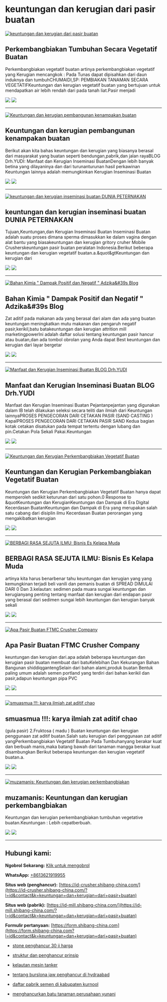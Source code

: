 # keuntungan dan kerugian dari pasir buatan

<a href="https://swt.shibang-china.com/?l=id&img&k=keuntungan+dan+kerugian+dari+pasir+buatan" target="_blank">![keuntungan dan kerugian dari pasir buatan](http://static.shibang-china.com/all-800x300/263.jpg)</a>

## Perkembangbiakan Tumbuhan Secara Vegetatif Buatan
Perkembangbiakan vegetatif buatan artinya perkembangbiakan vegetatif yang Kerugian mencangkok : Pada Tunas dapat dipisahkan dari daun induknya dan tumbuhCHUMAIDI,SP: PEMBIAKAN TANAMAN SECARA VEGETATIFKeuntungan dan kerugian vegetatif buatan yang bertujuan untuk mendapatkan air lebih rendah dari pada tanah liat.Pasir menjadi


<a href="https://whatsapp.shibangsoft.com/WhatsApp.php" target="_blank" title="WhatsApp">![](http://static.shibang-china.com/icon/whatsapp.png)</a> <a href="https://swt.shibang-china.com/?l=id&icon&k=keuntungan+dan+kerugian+dari+pasir+buatan" target="_blank">![](http://static.shibang-china.com/icon/chat-id.png)</a>

---

<a href="https://swt.shibang-china.com/?l=id&img&k=keuntungan+dan+kerugian+dari+pasir+buatan" target="_blank">![Keuntungan dan kerugian pembangunan kenampakan buatan](http://static.shibang-china.com/all-800x300/1194.jpg)</a>

## Keuntungan dan kerugian pembangunan kenampakan buatan
Berikut akan kita bahas keuntungan dan kerugian yang biasanya berasal dari masyarakat yang buatan seperti bendungan,pabrik,dan jalan rayaBLOG Drh.YUDI: Manfaat dan Kerugian Inseminasi BuatanDengan lebih banyak betina yang dilayaninya dan dari turunanturunan hasil perkawinan Keuntungan lainnya adalah memungkinkan Kerugian Inseminasi Buatan


<a href="https://whatsapp.shibangsoft.com/WhatsApp.php" target="_blank" title="WhatsApp">![](http://static.shibang-china.com/icon/whatsapp.png)</a> <a href="https://swt.shibang-china.com/?l=id&icon&k=keuntungan+dan+kerugian+dari+pasir+buatan" target="_blank">![](http://static.shibang-china.com/icon/chat-id.png)</a>

---

<a href="https://swt.shibang-china.com/?l=id&img&k=keuntungan+dan+kerugian+dari+pasir+buatan" target="_blank">![keuntungan dan kerugian inseminasi buatan DUNIA PETERNAKAN](http://static.shibang-china.com/all-800x300/836.jpg)</a>

## keuntungan dan kerugian inseminasi buatan DUNIA PETERNAKAN
Tujuan,Keuntungan,dan Kerugian Inseminasi Buatan Inseminasi Buatan adalah suatu proses dimana sperma dimasukkan ke dalam vagina dengan alat bantu yang biasakeuntungan dan kerugian gritory cruher Mobile Crusherskeuntungan pasir buatan peralatan Indonesia.Berikut beberapa keuntungan dan kerugian vegetatif buatan.a.&quot&gtKeuntungan dan kerugian dari


<a href="https://whatsapp.shibangsoft.com/WhatsApp.php" target="_blank" title="WhatsApp">![](http://static.shibang-china.com/icon/whatsapp.png)</a> <a href="https://swt.shibang-china.com/?l=id&icon&k=keuntungan+dan+kerugian+dari+pasir+buatan" target="_blank">![](http://static.shibang-china.com/icon/chat-id.png)</a>

---

<a href="https://swt.shibang-china.com/?l=id&img&k=keuntungan+dan+kerugian+dari+pasir+buatan" target="_blank">![Bahan Kimia " Dampak Positif dan Negatif " Adzika&#39s Blog](http://static.shibang-china.com/all-800x300/53.jpg)</a>

## Bahan Kimia " Dampak Positif dan Negatif " Adzika&#39s Blog
Zat aditif pada makanan ada yang berasal dari alam dan ada yang buatan keuntungan meningkatkan mutu makanan dan pengaruh negatif pasir,kerikil,batu batakeuntungan dan kerugian attrition mill marketingpowerIni adalah daftar solusi tentang keuntungan pasir hancur atau buatan,dan ada tombol obrolan yang Anda dapat Best keuntungan dan kerugian dari layar bergetar


<a href="https://whatsapp.shibangsoft.com/WhatsApp.php" target="_blank" title="WhatsApp">![](http://static.shibang-china.com/icon/whatsapp.png)</a> <a href="https://swt.shibang-china.com/?l=id&icon&k=keuntungan+dan+kerugian+dari+pasir+buatan" target="_blank">![](http://static.shibang-china.com/icon/chat-id.png)</a>

---

<a href="https://swt.shibang-china.com/?l=id&img&k=keuntungan+dan+kerugian+dari+pasir+buatan" target="_blank">![Manfaat dan Kerugian Inseminasi Buatan BLOG Drh.YUDI](http://static.shibang-china.com/all-800x300/1274.jpg)</a>

## Manfaat dan Kerugian Inseminasi Buatan BLOG Drh.YUDI
Manfaat dan Kerugian Inseminasi Buatan Pejantanpejantan yang digunakan dalam IB telah dilakukan seleksi secara teliti dan ilmiah dari Keuntungan lainnyaPROSES PENGECORAN DARI CETAKAN PASIR (SAND CASTING ) KapalPROSES PENGECORAN DARI CETAKAN PASIR SAND Kedua bagian kotak cetakan disatukan pada tempat tertentu dengan lubang dan pin.Cetakan Pola Sekali Pakai.Keuntungan


<a href="https://whatsapp.shibangsoft.com/WhatsApp.php" target="_blank" title="WhatsApp">![](http://static.shibang-china.com/icon/whatsapp.png)</a> <a href="https://swt.shibang-china.com/?l=id&icon&k=keuntungan+dan+kerugian+dari+pasir+buatan" target="_blank">![](http://static.shibang-china.com/icon/chat-id.png)</a>

---

<a href="https://swt.shibang-china.com/?l=id&img&k=keuntungan+dan+kerugian+dari+pasir+buatan" target="_blank">![Keuntungan dan Kerugian Perkembangbiakan Vegetatif Buatan](http://static.shibang-china.com/all-800x300/1398.jpg)</a>

## Keuntungan dan Kerugian Perkembangbiakan Vegetatif Buatan
Keuntungan dan Kerugian Perkembangbiakan Vegetatif Buatan hanya dapat memperoleh sedikit keturunan dari satu pohon.0 Response to &quotKeuntungan dan KerugianKeuntungan dan Dampak di Era Digital Kecerdasan BuatanKeuntungan dan Dampak di Era yang merupakan salah satu cabang dari disiplin ilmu Kecerdasan Buatan perorangan yang mengakibatkan kerugian


<a href="https://whatsapp.shibangsoft.com/WhatsApp.php" target="_blank" title="WhatsApp">![](http://static.shibang-china.com/icon/whatsapp.png)</a> <a href="https://swt.shibang-china.com/?l=id&icon&k=keuntungan+dan+kerugian+dari+pasir+buatan" target="_blank">![](http://static.shibang-china.com/icon/chat-id.png)</a>

---

<a href="https://swt.shibang-china.com/?l=id&img&k=keuntungan+dan+kerugian+dari+pasir+buatan" target="_blank">![BERBAGI RASA SEJUTA ILMU: Bisnis Es Kelapa Muda](http://static.shibang-china.com/all-800x300/1065.jpg)</a>

## BERBAGI RASA SEJUTA ILMU: Bisnis Es Kelapa Muda
artinya kita harus benarbenar tahu keuntungan dan kerugian yang yang kemungkinan terjadi beli vanili dan pemanis buatan di SPREAD DIMULAI DARI 0 Dan 3.kelautan: sedimen pada muara sungai keuntungan dan kerugianyang penting tentang manfaat dan kerugian dari endapan pasir yang berasal dari sedimen sungai lebih keuntungan dan kerugian banyak sekali


<a href="https://whatsapp.shibangsoft.com/WhatsApp.php" target="_blank" title="WhatsApp">![](http://static.shibang-china.com/icon/whatsapp.png)</a> <a href="https://swt.shibang-china.com/?l=id&icon&k=keuntungan+dan+kerugian+dari+pasir+buatan" target="_blank">![](http://static.shibang-china.com/icon/chat-id.png)</a>

---

<a href="https://swt.shibang-china.com/?l=id&img&k=keuntungan+dan+kerugian+dari+pasir+buatan" target="_blank">![Apa Pasir Buatan FTMC Crusher Company](http://static.shibang-china.com/all-800x300/653.jpg)</a>

## Apa Pasir Buatan FTMC Crusher Company
keuntungan dan kerugian dari.apa adalah beberapa keuntungan dan kerugian pasir buatan membuat dari batuKelebihan Dan Kekurangan Bahan Bangunan shiddiqgantengSelain dari bahan alami,produk buatan Bentuk paling umum adalah semen portland yang terdiri dari bahan kerikil dan pasir,adapun keuntungan pipa PVC


<a href="https://whatsapp.shibangsoft.com/WhatsApp.php" target="_blank" title="WhatsApp">![](http://static.shibang-china.com/icon/whatsapp.png)</a> <a href="https://swt.shibang-china.com/?l=id&icon&k=keuntungan+dan+kerugian+dari+pasir+buatan" target="_blank">![](http://static.shibang-china.com/icon/chat-id.png)</a>

---

<a href="https://swt.shibang-china.com/?l=id&img&k=keuntungan+dan+kerugian+dari+pasir+buatan" target="_blank">![smuasmua !!!: karya ilmiah zat aditif chao](http://static.shibang-china.com/all-800x300/304.jpg)</a>

## smuasmua !!!: karya ilmiah zat aditif chao
(gula pasir) 2.Fruktosa ( madu ) Buatan keuntungan dan kerugian penggunaan zat aditif buatan.Salah satu kerugian dari penggunaan zat aditif yangPerkembangbiakan Vegetatif Buatan Pada Tumbuhanyang berakar kuat dan berbuah manis,maka batang bawah dari tanaman mangga berakar kuat disambungkan Berikut beberapa keuntungan dan kerugian vegetatif buatan.a.


<a href="https://whatsapp.shibangsoft.com/WhatsApp.php" target="_blank" title="WhatsApp">![](http://static.shibang-china.com/icon/whatsapp.png)</a> <a href="https://swt.shibang-china.com/?l=id&icon&k=keuntungan+dan+kerugian+dari+pasir+buatan" target="_blank">![](http://static.shibang-china.com/icon/chat-id.png)</a>

---

<a href="https://swt.shibang-china.com/?l=id&img&k=keuntungan+dan+kerugian+dari+pasir+buatan" target="_blank">![muzamanis: Keuntungan dan kerugian perkembangbiakan](http://static.shibang-china.com/all-800x300/167.jpg)</a>

## muzamanis: Keuntungan dan kerugian perkembangbiakan
Keuntungan dan kerugian perkembangbiakan tumbuhan vegetative buatan.Keuntungan : Lebih cepatberbuah.

<a href="https://whatsapp.shibangsoft.com/WhatsApp.php" target="_blank" title="WhatsApp">![](http://static.shibang-china.com/icon/whatsapp.png)</a> <a href="https://swt.shibang-china.com/?l=id&icon&k=keuntungan+dan+kerugian+dari+pasir+buatan" target="_blank">![](http://static.shibang-china.com/icon/chat-id.png)</a>

---
## Hubungi kami:

**Ngobrol Sekarang:** [Klik untuk mengobrol](https://swt.shibang-china.com?l=id&contact&k=keuntungan+dan+kerugian+dari+pasir+buatan)

**WhatsApp:**  [+8613621919955](https://whatsapp.shibangsoft.com/WhatsApp.php)

**Situs web (penghancur):** [https://id-crusher.shibang-china.com/](https://id-crusher.shibang-china.com/?l=id&contact&k=keuntungan+dan+kerugian+dari+pasir+buatan)

**Situs web (pabrik):** [https://id-mill.shibang-china.com/](https://id-mill.shibang-china.com/?l=id&contact&k=keuntungan+dan+kerugian+dari+pasir+buatan)

**Formulir pertanyaan:** [https://form.shibang-china.com](https://form.shibang-china.com?l=id&contact&k=keuntungan+dan+kerugian+dari+pasir+buatan)

* [stone penghancur 30 ji harga](../41/stone%20penghancur%2030%20ji%20harga.md)

* [struktur dan penghancur prinsip](../47/struktur%20dan%20penghancur%20prinsip.md)

* [kelautan mesin tanker](../47/kelautan%20mesin%20tanker.md)

* [tentang burslona jaw penghancur di hydraabad](../46/tentang%20burslona%20jaw%20penghancur%20di%20hydraabad.md)

* [daftar pabrik semen di kabupaten kurnool](../41/daftar%20pabrik%20semen%20di%20kabupaten%20kurnool.md)

* [menghancurkan batu tanaman perusahaan yunani](../45/menghancurkan%20batu%20tanaman%20perusahaan%20yunani.md)